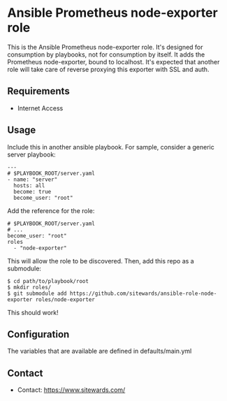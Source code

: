 # Ansible Prometheus node-exporter role

This is the Ansible Prometheus node-exporter role. It's designed for consumption by playbooks, not for consumption by
itself. It adds the Prometheus node-exporter, bound to localhost. It's expected that another role will take care of
reverse proxying this exporter with SSL and auth.

## Requirements

- Internet Access

## Usage

Include this in another ansible playbook. For sample, consider a generic server playbook:

```
---
# $PLAYBOOK_ROOT/server.yaml
- name: "server"
  hosts: all
  become: true
  become_user: "root"
```

Add the reference for the role:

```
# $PLAYBOOK_ROOT/server.yaml
# ...
become_user: "root"
roles
  - "node-exporter"
```

This will allow the role to be discovered. Then, add this repo as a submodule:

```
$ cd path/to/playbook/root
$ mkdir roles/
$ git submodule add https://github.com/sitewards/ansible-role-node-exporter roles/node-exporter
```

This should work!

## Configuration

The variables that are available are defined in defaults/main.yml

## Contact

- Contact: https://www.sitewards.com/
